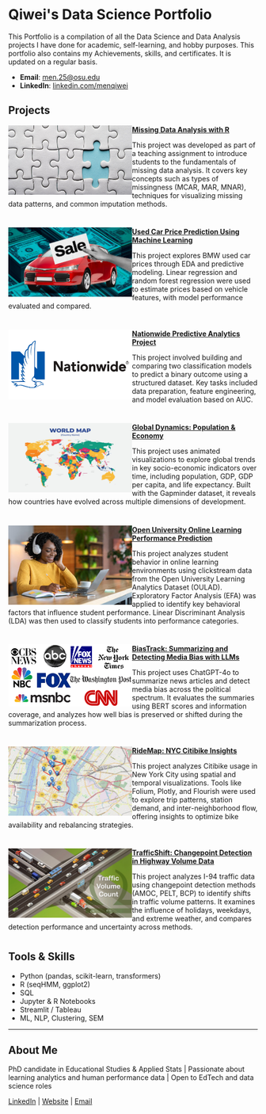 # Qiwei's Data Science Portfolio

This Portfolio is a compilation of all the Data Science and Data Analysis projects I have done for academic, self-learning, and hobby purposes. This portfolio also contains my Achievements, skills, and certificates. It is updated on a regular basis.

- **Email**: [men.25@osu.edu](men.25@osu.edu)
- **LinkedIn**: [linkedin.com/menqiwei](https://www.linkedin.com/in/qiwei-men-012a341a7/)


## Projects

<img align="left" width="250" height = "140" src="https://github.com/menqiwei/Portfolio/blob/main/Images/data_missing1.jpg"> **[Missing Data Analysis with R](https://github.com/menqiwei/Missing-Data-Imputation-Tutorial)**

This project was developed as part of a teaching assignment to introduce students to the fundamentals of missing data analysis. It covers key concepts such as types of missingness (MCAR, MAR, MNAR), techniques for visualizing missing data patterns, and common imputation methods. 

#

<img align="left" width="250" src="https://github.com/menqiwei/Portfolio/blob/main/Images/News-2023-Used-Car-Prices1.jpg"> **[Used Car Price Prediction Using Machine Learning](https://github.com/menqiwei/BMW-Used-Car-Price-Prediction)**

This project explores BMW used car prices through EDA and predictive modeling. Linear regression and random forest regression were used to estimate prices based on vehicle features, with model performance evaluated and compared.

#

<img align="left" width="250" src="https://github.com/menqiwei/Portfolio/blob/main/Images/Nationwide-Mutual-Insurance-Company-logo-2.png"> **[Nationwide Predictive Analytics Project](https://github.com/menqiwei/Nationwide-Modeling-Exercise)**

This project involved building and comparing two classification models to predict a binary outcome using a structured dataset. Key tasks included data preparation, feature engineering, and model evaluation based on AUC.

#

<img align="left" width="250" height = "140" src="https://github.com/menqiwei/Portfolio/blob/main/Images/world_map2.jpg"> **[Global Dynamics: Population & Economy](https://github.com/menqiwei/Gapminder-Visualization)**

This project uses animated visualizations to explore global trends in key socio-economic indicators over time, including population, GDP, GDP per capita, and life expectancy. Built with the Gapminder dataset, it reveals how countries have evolved across multiple dimensions of development.

#

<img align="left" width="250" src="https://github.com/menqiwei/Portfolio/blob/main/Images/online_learning.jpg"> **[Open University Online Learning Performance Prediction](https://github.com/menqiwei/Open-University-Lerrning-Performance-Prediction)**

This project analyzes student behavior in online learning environments using clickstream data from the Open University Learning Analytics Dataset (OULAD). Exploratory Factor Analysis (EFA) was applied to identify key behavioral factors that influence student performance. Linear Discriminant Analysis (LDA) was then used to classify students into performance categories.

#

<img align="left" width="250" src="https://github.com/menqiwei/Portfolio/blob/main/Images/mainstream-media.png"> **[BiasTrack: Summarizing and Detecting Media Bias with LLMs](https://github.com/menqiwei/news-chatbot)**

This project uses ChatGPT-4o to summarize news articles and detect media bias across the political spectrum. It evaluates the summaries using BERT scores and information coverage, and analyzes how well bias is preserved or shifted during the summarization process.

#

<img align="left" width="250" height = "140" src="https://github.com/menqiwei/Portfolio/blob/main/Images/NYC_map.png"> **[RideMap: NYC Citibike Insights](https://github.com/menqiwei/Citibike-Usage-Visualization-in-New-York-City)**

This project analyzes Citibike usage in New York City using spatial and temporal visualizations. Tools like Folium, Plotly, and Flourish were used to explore trip patterns, station demand, and inter-neighborhood flow, offering insights to optimize bike availability and rebalancing strategies.

#

<img align="left" width="250" height = "140" src="https://github.com/menqiwei/Portfolio/blob/main/Images/traffic_volume.jpg"> **[TrafficShift: Changepoint Detection in Highway Volume Data](https://github.com/menqiwei/Changepoint-Detection-on-Traffic-Volume)**

This project analyzes I-94 traffic data using changepoint detection methods (AMOC, PELT, BCP) to identify shifts in traffic volume patterns. It examines the influence of holidays, weekdays, and extreme weather, and compares detection performance and uncertainty across methods.

#

## Tools & Skills

- Python (pandas, scikit-learn, transformers)
- R (seqHMM, ggplot2)
- SQL
- Jupyter & R Notebooks
- Streamlit / Tableau
- ML, NLP, Clustering, SEM

---

## About Me

PhD candidate in Educational Studies & Applied Stats | Passionate about learning analytics and human performance data | Open to EdTech and data science roles

[LinkedIn](https://linkedin.com/in/yourprofile) | [Website](https://yourportfolio.com) | [Email](mailto:youremail@example.com)
